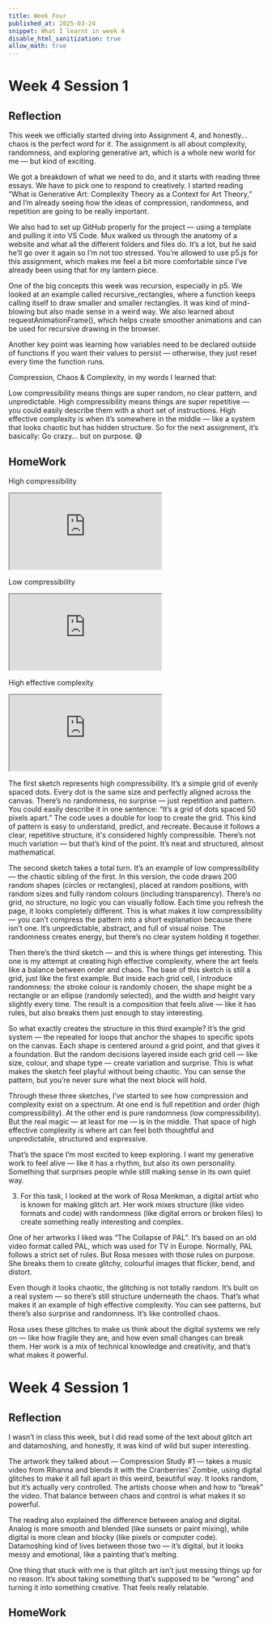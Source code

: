 ```yaml
---
title: Week Four
published_at: 2025-03-24
snippet: What I learnt in week 4
disable_html_sanitization: true
allow_math: true
---
```


# Week 4 Session 1

## Reflection

This week we officially started diving into Assignment 4, and honestly... chaos is the perfect word for it. The assignment is all about complexity, randomness, and exploring generative art, which is a whole new world for me — but kind of exciting.

We got a breakdown of what we need to do, and it starts with reading three essays. We have to pick one to respond to creatively. I started reading “What is Generative Art: Complexity Theory as a Context for Art Theory,” and I’m already seeing how the ideas of compression, randomness, and repetition are going to be really important.

We also had to set up GitHub properly for the project — using a template and pulling it into VS Code. Mux walked us through the anatomy of a website and what all the different folders and files do. It’s a lot, but he said he’ll go over it again so I’m not too stressed. You’re allowed to use p5.js for this assignment, which makes me feel a bit more comfortable since I’ve already been using that for my lantern piece.

One of the big concepts this week was recursion, especially in p5. We looked at an example called recursive_rectangles, where a function keeps calling itself to draw smaller and smaller rectangles. It was kind of mind-blowing but also made sense in a weird way. We also learned about requestAnimationFrame(), which helps create smoother animations and can be used for recursive drawing in the browser.

Another key point was learning how variables need to be declared outside of functions if you want their values to persist — otherwise, they just reset every time the function runs.

Compression, Chaos & Complexity, in my words I learned that:

Low compressibility means things are super random, no clear pattern, and unpredictable.
High compressibility means things are super repetitive — you could easily describe them with a short set of instructions.
High effective complexity is when it’s somewhere in the middle — like a system that looks chaotic but has hidden structure.
So for the next assignment, it’s basically: Go crazy... but on purpose. 😅

## HomeWork

High compressibility

<iframe id="Inspiration" src="https://editor.p5js.org/228428/full/S3m5YQ5-w"></iframe>

Low compressibility

<iframe id="Inspiration" src="https://editor.p5js.org/228428/full/rxhUYeEMb"></iframe>

High effective complexity

<iframe id="Inspiration" src="https://editor.p5js.org/228428/full/AWdwaVejj"></iframe>

The first sketch represents high compressibility. It’s a simple grid of evenly spaced dots. Every dot is the same size and perfectly aligned across the canvas. There’s no randomness, no surprise — just repetition and pattern. You could easily describe it in one sentence: “It’s a grid of dots spaced 50 pixels apart.” The code uses a double for loop to create the grid. This kind of pattern is easy to understand, predict, and recreate. Because it follows a clear, repetitive structure, it's considered highly compressible. There’s not much variation — but that’s kind of the point. It’s neat and structured, almost mathematical.

The second sketch takes a total turn. It’s an example of low compressibility — the chaotic sibling of the first. In this version, the code draws 200 random shapes (circles or rectangles), placed at random positions, with random sizes and fully random colours (including transparency). There’s no grid, no structure, no logic you can visually follow. Each time you refresh the page, it looks completely different. This is what makes it low compressibility — you can’t compress the pattern into a short explanation because there isn’t one. It’s unpredictable, abstract, and full of visual noise. The randomness creates energy, but there’s no clear system holding it together.

Then there’s the third sketch — and this is where things get interesting. This one is my attempt at creating high effective complexity, where the art feels like a balance between order and chaos. The base of this sketch is still a grid, just like the first example. But inside each grid cell, I introduce randomness: the stroke colour is randomly chosen, the shape might be a rectangle or an ellipse (randomly selected), and the width and height vary slightly every time. The result is a composition that feels alive — like it has rules, but also breaks them just enough to stay interesting.

So what exactly creates the structure in this third example? It’s the grid system — the repeated for loops that anchor the shapes to specific spots on the canvas. Each shape is centered around a grid point, and that gives it a foundation. But the random decisions layered inside each grid cell — like size, colour, and shape type — create variation and surprise. This is what makes the sketch feel playful without being chaotic. You can sense the pattern, but you’re never sure what the next block will hold.

Through these three sketches, I’ve started to see how compression and complexity exist on a spectrum. At one end is full repetition and order (high compressibility). At the other end is pure randomness (low compressibility). But the real magic — at least for me — is in the middle. That space of high effective complexity is where art can feel both thoughtful and unpredictable, structured and expressive.

That’s the space I’m most excited to keep exploring. I want my generative work to feel alive — like it has a rhythm, but also its own personality. Something that surprises people while still making sense in its own quiet way.

3.  For this task, I looked at the work of Rosa Menkman, a digital artist who is known for making glitch art. Her work mixes structure (like video formats and code) with randomness (like digital errors or broken files) to create something really interesting and complex.

One of her artworks I liked was “The Collapse of PAL”. It’s based on an old video format called PAL, which was used for TV in Europe. Normally, PAL follows a strict set of rules. But Rosa messes with those rules on purpose. She breaks them to create glitchy, colourful images that flicker, bend, and distort.

Even though it looks chaotic, the glitching is not totally random. It’s built on a real system — so there’s still structure underneath the chaos. That’s what makes it an example of high effective complexity. You can see patterns, but there’s also surprise and randomness. It’s like controlled chaos.

Rosa uses these glitches to make us think about the digital systems we rely on — like how fragile they are, and how even small changes can break them. Her work is a mix of technical knowledge and creativity, and that’s what makes it powerful.

# Week 4 Session 1

## Reflection

I wasn’t in class this week, but I did read some of the text about glitch art and datamoshing, and honestly, it was kind of wild but super interesting.

The artwork they talked about — Compression Study #1 — takes a music video from Rihanna and blends it with the Cranberries’ Zombie, using digital glitches to make it all fall apart in this weird, beautiful way. It looks random, but it’s actually very controlled. The artists choose when and how to “break” the video. That balance between chaos and control is what makes it so powerful.

The reading also explained the difference between analog and digital. Analog is more smooth and blended (like sunsets or paint mixing), while digital is more clean and blocky (like pixels or computer code). Datamoshing kind of lives between those two — it’s digital, but it looks messy and emotional, like a painting that’s melting.

One thing that stuck with me is that glitch art isn’t just messing things up for no reason. It’s about taking something that’s supposed to be “wrong” and turning it into something creative. That feels really relatable.

## HomeWork

<canvas id="glitch_self_portrait"></canvas>

<script type="module">
  // get the canvas element by its ID
  const cnv = document.getElementById(`glitch_self_portrait`)

  // set the canvas width to match its container and height to 16:9 ratio
  cnv.width = cnv.parentNode.scrollWidth
  cnv.height = cnv.width * 9 / 16

  // set background color for loading
  cnv.style.backgroundColor = `deeppink`

  // get the 2D drawing context
  const ctx = cnv.getContext(`2d`)

  let img_data // we'll store base64 image data here later

  // draws an image (i) to fill the canvas
  const draw = i => ctx.drawImage(i, 0, 0, cnv.width, cnv.height)

  // create a new image element
  const img = new Image()

  img.onload = () => {
    // once loaded, update canvas height to match image aspect ratio
    cnv.height = cnv.width * (img.height / img.width)

    // draw the image to canvas
    draw(img)

    // get a base64 string version of the image
    img_data = cnv.toDataURL("image/jpeg")

    // start adding glitches
    add_glitch()
  }

  img.src = `/scripts/251504/me.JPG`

  // helper: return a random whole number under max
  const rand_int = max => Math.floor(Math.random() * max)

  // glitchify: remove random chunks of the image data string
  const glitchify = (data, chunk_max, repeats) => {
    const chunk_size = rand_int(chunk_max / 4) * 4 // glitch chunk must be a multiple of 4
    const i = rand_int(data.length - 24 - chunk_size) + 24 // start somewhere safe in the string
    const front = data.slice(0, i) // keep the start
    const back = data.slice(i + chunk_size) // keep the end, skip the chunk
    const result = front + back // combine it back together

    // if we still have repeats left, do it again
    return repeats === 0 ? result : glitchify(result, chunk_max, repeats - 1)
  }

  const glitch_arr = [] // array to hold all the glitched frames

  // add a glitched frame to the array
  const add_glitch = () => {
    const i = new Image()
    i.onload = () => {
      glitch_arr.push(i)
      if (glitch_arr.length < 12) add_glitch() // keep generating until we have 12
      else draw_frame() // then start animating
    }
    i.src = glitchify(img_data, 96, 6) // create glitch and load it into an image
  }

  let is_glitching = false // track if we're showing a glitch
  let glitch_i = 0 // which glitch frame we're on

  // the animation loop
  const draw_frame = () => {
    if (is_glitching) draw(glitch_arr[glitch_i])
    else draw(img)

    // chance to switch state
    const prob = is_glitching ? 0.05 : 0.02
    if (Math.random() < prob) {
      glitch_i = rand_int(glitch_arr.length)
      is_glitching = !is_glitching
    }

    requestAnimationFrame(draw_frame)
  }
</script>
